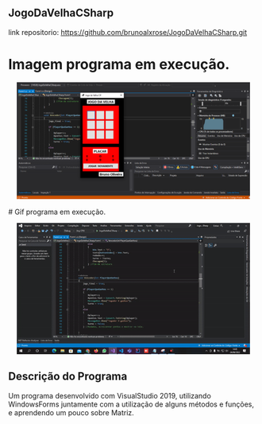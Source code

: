 ## JogoDaVelhaCSharp ##
link repositorio: https://github.com/brunoalxrose/JogoDaVelhaCSharp.git
# Imagem programa em execução.
<p align="center">
    <img width="470" src="JogoDaVelhaCSharp/obj/jogovelha.PNG">    
</p>
# Gif programa em execução.
<p align="center">
    <img width="470" src="JogoDaVelhaCSharp/obj/jogovelha.gif">    
</p>

## Descrição do Programa
Um programa desenvolvido com VisualStudio 2019, utilizando WindowsForms juntamente com a utilização de alguns métodos e funções, e aprendendo um pouco sobre Matriz.

